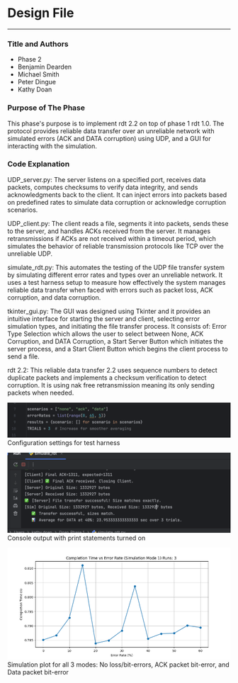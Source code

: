 # Design File

---

### Title and Authors
* Phase 2
* Benjamin Dearden
* Michael Smith
* Peter Dingue
* Kathy Doan

### Purpose of The Phase
This phase's purpose is to implement rdt 2.2 on top of phase 1 rdt 1.0. The protocol provides reliable data transfer over an unreliable network with simulated errors (ACK and DATA corruption) using UDP, and a GUI for interacting with the simulation.



### Code Explanation
UDP_server.py: The server listens on a specified port, receives data packets, computes checksums to verify data integrity, and sends acknowledgments back to the client. It can inject errors into packets based on predefined rates to simulate data corruption or acknowledge corruption scenarios.

UDP_client.py: The client reads a file, segments it into packets, sends these to the server, and handles ACKs received from the server. It manages retransmissions if ACKs are not received within a timeout period, which simulates the behavior of reliable transmission protocols like TCP over the unreliable UDP.

simulate_rdt.py: This automates the testing of the UDP file transfer system by simulating different error rates and types over an unreliable network. It uses a test harness setup to measure how effectively the system manages reliable data transfer when faced with errors such as packet loss, ACK corruption, and data corruption.

tkinter_gui.py:  The GUI was designed using Tkinter and it provides an intuitive interface for starting the server and client, selecting error simulation types, and initiating the file transfer process. It consists of: Error Type Selection which allows the user to select between None, ACK Corruption, and DATA Corruption, a Start Server Button which initiates the server process, and a Start Client Button which begins the client process to send a file.

rdt 2.2: This reliable data transfer 2.2 uses sequence numbers to detect duplicate packets and implements a checksum verification to detect corruption. It is using nak free retransmission meaning its only sending packets when needed.

![alt text](harnesscongig_kd.png)
Configuration settings for test harness

![alt text](simulationconsole_kd.png)
Console output with print statements turned on

![alt text](simulationMode1plot.png)
Simulation plot for all 3 modes: No loss/bit-errors, ACK packet bit-error, and Data packet bit-error

